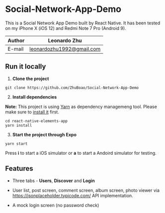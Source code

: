 # Social-Network-App-Demo

This is a Social Network App Demo built by React Native.
It has been tested on my iPhone X (iOS 12) and Redmi Note 7 Pro (Android 9).

| Author | Leonardo Zhu              |
| ------ | ------------------------- |
| E-mail | leonardozhu1992@gmail.com |

## Run it locally

1. **Clone the project**

```
git clone https://github.com/ZhuBoao/Social-Network-App-Demo
```

2. **Install dependencies**

**Note:** This project is using [Yarn](https://yarnpkg.com/en/ "Yarn") as dependency managemeng tool. Please make sure to [install it](https://yarnpkg.com/en/docs/install "Yarn") first.

```
cd react-native-elements-app
yarn install
```

3. **Start the project through Expo**

```
yarn start
```

Press **i** to start a iOS simulator or **a** to start a Andoird simulator for testing. 

## Features

-   Three tabs - **Users**, **Discover** and **Login**

*   User list, post screen, comment screen, album screen, photo viewer via https://jsonplaceholder.typicode.com/ API implementation.

-   A mock login screen (no password check)
